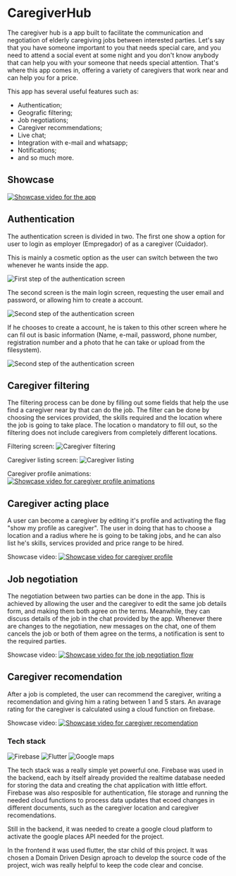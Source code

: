 # CaregiverHub

The caregiver hub is a app built to facilitate the communication and negotiation of elderly caregiving jobs between interested parties. Let's say that you have someone important to you that needs special care, and you need to attend a social event at some night and you don't know anybody that can help you with your someone that needs special attention. That's where this app comes in, offering a variety of caregivers that work near and can help you for a price.

This app has several useful features such as:
- Authentication;
- Geografic filtering;
- Job negotiations;
- Caregiver recommendations;
- Live chat;
- Integration with e-mail and whatsapp;
- Notifications;
- and so much more.

## Showcase
[![Showcase video for the app](https://img.youtube.com/vi/3BwtNsC_hzY/maxresdefault.jpg)](https://www.youtube.com/watch?v=3BwtNsC_hzY)

## Authentication

The authentication screen is divided in two. The first one show a option for user to login as employer (Empregador) of as a caregiver (Cuidador).

This is mainly a cosmetic option as the user can switch between the two whenever he wants inside the app.

![First step of the authentication screen](./resources/images/authentication_01.png)

The second screen is the main login screen, requesting the user email and password, or allowing him to create a account.

![Second step of the authentication screen](./resources/images/authentication_02.png)

If he chooses to create a account, he is taken to this other screen where he can fil out is basic information (Name, e-mail, password, phone number, registration number and a photo that he can take or upload from the filesystem).

![Second step of the authentication screen](./resources/images/new_account_01.png)


## Caregiver filtering

The filtering process can be done by filling out some fields that help the use find a caregiver near by that can do the job. The filter can be done by choosing the services provided, the skills required and the location where the job is going to take place. The location o mandatory to fill out, so the filtering does not include caregivers from completely different locations.

Filtering screen:
![Caregiver filtering](./resources/images/caregiver_filter_01.png)

Caregiver listing screen:
![Caregiver listing](./resources/images/caregiver_list_01.png)

Caregiver profile animations:
[![Showcase video for caregiver profile animations](https://img.youtube.com/vi/BUhRdZ605jo/maxresdefault.jpg)](https://www.youtube.com/watch?v=BUhRdZ605jo)

## Caregiver acting place

A user can become a caregiver by editing it's profile and activating the flag "show my profile as caregiver". The user in doing that has to choose a location and a radius where he is going to be taking jobs, and he can also list he's skills, services provided and price range to be hired.

Showcase video:
[![Showcase video for caregiver profile](https://img.youtube.com/vi/drKFq_XDFKo/maxresdefault.jpg)](https://www.youtube.com/watch?v=drKFq_XDFKo)


## Job negotiation

The negotiation between two parties can be done in the app. This is achieved by allowing the user and the caregiver to edit the same job details form, and making them both agree on the terms. Meanwhile, they can discuss details of the job in the chat provided by the app. Whenever there are changes to the negotiation, new messages on the chat, one of them cancels the job or both of them agree on the terms, a notification is sent to the required parties.

Showcase video:
[![Showcase video for the job negotiation flow](https://img.youtube.com/vi/84q2KpNYx0s/maxresdefault.jpg)](https://www.youtube.com/watch?v=84q2KpNYx0s)

## Caregiver recomendation

After a job is completed, the user can recommend the caregiver, writing a recomendation and giving him a rating between 1 and 5 stars. An avarage rating for the caregiver is calculated using a cloud function on firebase.

Showcase video:
[![Showcase video for caregiver recomendation](https://img.youtube.com/vi/ZVxUZoBHzBc/maxresdefault.jpg)](https://www.youtube.com/watch?v=ZVxUZoBHzBc)


### Tech stack

![Firebase](./resources/images/firestore_icon.png)
![Flutter](./resources/images/flutter_icon.png)
![Google maps](./resources/images/maps_icon.png)

The tech stack was a really simple yet powerful one. Firebase was used in the backend, each by itself already provided the realtime database needed for storing the data and creating the chat application with little effort. Firebase was also resposible for authentication, file storage and running the needed cloud functions to process data updates that ecoed changes in different documents, such as the caregiver location and caregiver recomendations.

Still in the backend, it was needed to create a google cloud platform to activate the google places API needed for the project.

In the frontend it was used flutter, the star child of this project. It was chosen a Domain Driven Design aproach to develop the source code of the project, wich was really helpful to keep the code clear and concise.
